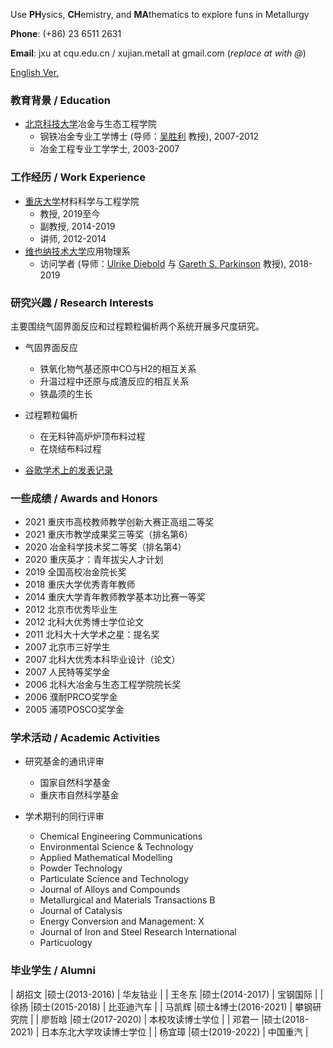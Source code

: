 Use **PH**ysics, **CH**emistry, and **MA**thematics to explore funs in Metallurgy

**Phone**: (+86) 23 6511 2631

**Email**: jxu at cqu.edu.cn / xujian.metall at gmail.com (_replace at with @_)

[English Ver.](./index.html)

### 教育背景 / Education

- [北京科技大学](https://www.ustb.edu.cn/)冶金与生态工程学院
  - 钢铁冶金专业工学博士 (导师：[吴胜利](https://metall.ustb.edu.cn/szdw/xsjs/W/wsl/index.htm) 教授), 2007-2012
  - 冶金工程专业工学学士, 2003-2007

### 工作经历 / Work Experience

- [重庆大学](https://www.cqu.edu.cn/)材料科学与工程学院
  - 教授, 2019至今
  - 副教授, 2014-2019
  - 讲师, 2012-2014
- [维也纳技术大学](http://www.tuwien.ac.at/)应用物理系
  - 访问学者 (导师：[Ulrike Diebold](http://www.iap.tuwien.ac.at/www/surface/group/diebold/index) 与 [Gareth S. Parkinson](http://www.iap.tuwien.ac.at/www/surface/group/parkinson/index) 教授), 2018-2019

### 研究兴趣 / Research Interests 

主要围绕气固界面反应和过程颗粒偏析两个系统开展多尺度研究。

- 气固界面反应
  - 铁氧化物气基还原中CO与H2的相互关系
  - 升温过程中还原与成渣反应的相互关系
  - 铁晶须的生长

- 过程颗粒偏析
  - 在无料钟高炉炉顶布料过程
  - 在烧结布料过程

- [谷歌学术上的发表记录](https://scholar.google.com/citations?user=A1FG06EAAAAJ&hl=ZH_CN)

### 一些成绩 / Awards and Honors 
*   2021  重庆市高校教师教学创新大赛正高组二等奖 
*   2021  重庆市教学成果奖三等奖（排名第6） 
*   2020  冶金科学技术奖二等奖（排名第4）
*   2020  重庆英才：青年拔尖人才计划
*   2019  全国高校冶金院长奖
*   2018  重庆大学优秀青年教师
*   2014  重庆大学青年教师教学基本功比赛一等奖
*   2012  北京市优秀毕业生
*   2012  北科大优秀博士学位论文
*   2011  北科大十大学术之星：提名奖
*   2007  北京市三好学生
*   2007  北科大优秀本科毕业设计（论文）
*   2007  人民特等奖学金
*   2006  北科大冶金与生态工程学院院长奖
*   2006  濮耐PRCO奖学金
*   2005  浦项POSCO奖学金

### 学术活动 / Academic Activities
- 研究基金的通讯评审
  - 国家自然科学基金
  - 重庆市自然科学基金

- 学术期刊的同行评审
  - Chemical Engineering Communications
  - Environmental Science & Technology
  - Applied Mathematical Modelling
  - Powder Technology
  - Particulate Science and Technology
  - Journal of Alloys and Compounds
  - Metallurgical and Materials Transactions B
  - Journal of Catalysis
  - Energy Conversion and Management: X
  - Journal of Iron and Steel Research International
  - Particuology

### 毕业学生 / Alumni

| 胡招文 |硕士(2013-2016) | 华友钴业 |
| 王冬东 |硕士(2014-2017) | 宝钢国际 | 
| 徐扬 |硕士(2015-2018)   | 比亚迪汽车 | 
| 马凯辉 |硕士&博士(2016-2021) | 攀钢研究院 |
| 廖哲晗 |硕士(2017-2020) | 本校攻读博士学位 |
| 邓君一 |硕士(2018-2021) | 日本东北大学攻读博士学位 |
| 杨宜璋 |硕士(2019-2022) | 中国重汽 |

